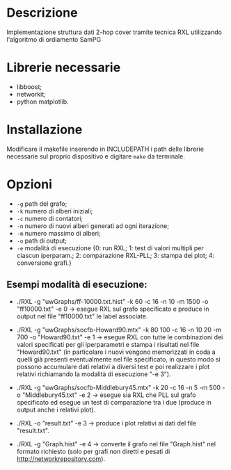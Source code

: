# Descrizione
Implementazione struttura dati 2-hop cover tramite tecnica RXL utilizzando l'algoritmo di ordiamento SamPG 

# Librerie necessarie
 - libboost;
 - networkit;
 - python matplotlib.
 
 # Installazione
 
 Modificare il makefile inserendo in INCLUDEPATH i path delle librerie necessarie sul proprio dispositivo e digitare ``` make ``` da terminale.
 
 # Opzioni
 
 - ``` -g ``` path del grafo;
 - ``` -k ``` numero di alberi iniziali;
 - ``` -c ``` numero di contatori;
 - ``` -n ``` numero di nuovi alberi generati ad ogni iterazione;
 - ``` -m ``` numero massimo di alberi;
 - ``` -o ``` path di output;
 - ``` -e ``` modalità di esecuzione {0: run RXL; 
                                      1: test di valori multipli per ciascun iperparam.; 
                                      2: comparazione RXL-PLL; 
                                      3: stampa dei plot;
                                      4: conversione grafi.}

## Esempi modalità di esecuzione:

-  ./RXL -g "uwGraphs/ff-10000.txt.hist" -k 60 -c 16 -n 10 -m 1500 -o "ff10000.txt" -e 0  →  esegue RXL sul grafo   specificato e produce in output nel file "ff10000.txt" le label associate.

- ./RXL -g "uwGraphs/socfb-Howard90.mtx" -k 80 100 -c 16 -n 10 20 -m 700 -o "Howard90.txt" -e 1 → esegue RXL con tutte le combinazioni dei valori specificati per gli iperparametri e stampa i risultati nel file "Howard90.txt" (in particolare i nuovi vengono memorizzati in coda a quelli già presenti eventualmente nel file specificato, in questo modo si possono accumulare dati relativi a diversi test e poi realizzare i plot relativi richiamando la modalità di esecuzione "-e 3").

- ./RXL -g "uwGraphs/socfb-Middlebury45.mtx" -k 20 -c 16 -n 5 -m 500 -o "Middlebury45.txt" -e 2 → esegue sia RXL che PLL sul grafo specificato ed esegue un test di comparazione tra i due (produce in output anche i relativi plot).

- ./RXL -o "result.txt" -e 3 → produce i plot relativi ai dati del file "result.txt".

- ./RXL -g "Graph.hist" -e 4 → converte il grafo nel file "Graph.hist" nel formato richiesto (solo per grafi non diretti e pesati di http://networkrepository.com).   
                                      

